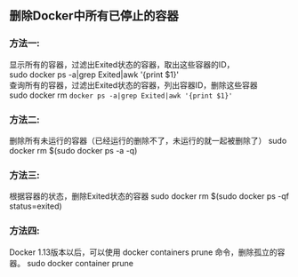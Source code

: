 

##  删除Docker中所有已停止的容器
### 方法一:  
显示所有的容器，过滤出Exited状态的容器，取出这些容器的ID，  
sudo docker ps -a|grep Exited|awk '{print $1}'  
查询所有的容器，过滤出Exited状态的容器，列出容器ID，删除这些容器  
sudo docker rm `docker ps -a|grep Exited|awk '{print $1}'` 

### 方法二: 
删除所有未运行的容器（已经运行的删除不了，未运行的就一起被删除了） 
sudo docker rm $(sudo docker ps -a -q)  

### 方法三: 
根据容器的状态，删除Exited状态的容器
sudo docker rm $(sudo docker ps -qf status=exited)  

### 方法四: 
Docker 1.13版本以后，可以使用 docker containers prune 命令，删除孤立的容器。
sudo docker container prune  